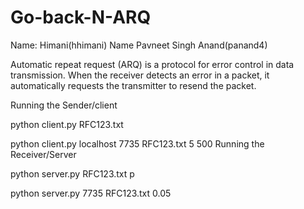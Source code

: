 # Go-back-N-ARQ
Name: Himani(hhimani)
Name Pavneet Singh Anand(panand4)


Automatic repeat request (ARQ) is a protocol for error control in data transmission. 
When the receiver detects an error in a packet, it automatically requests the transmitter to resend the packet.


Running the Sender/client

python client.py  <ip of server> <port of server> RFC123.txt <window> <mss> 

python client.py localhost 7735 RFC123.txt 5 500
Running the Receiver/Server


python server.py <port of server> RFC123.txt p 


python server.py 7735 RFC123.txt 0.05
